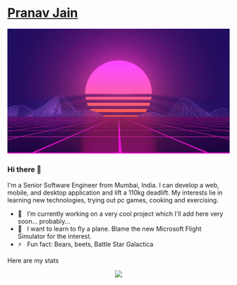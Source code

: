 # [Pranav Jain](https://pranavj1001.github.io/)

<p align="center">
  <img src="background2.gif">
</p>

### Hi there 👋

I'm a Senior Software Engineer from Mumbai, India. I can develop a web, mobile, and desktop application and lift a 110kg deadlift. My interests lie in learning new technologies, trying out pc games, cooking and exercising.

- 🔭  &nbsp; I’m currently working on a very cool project which I'll add here very soon... probably...
- 🌱  &nbsp; I want to learn to fly a plane. Blame the new Microsoft Flight Simulator for the interest.
- ⚡   &nbsp; Fun fact: Bears, beets, Battle Star Galactica

Here are my stats

<p align="center">
<img src="https://github-readme-stats.vercel.app/api?username=pranavj1001&count_private=true&show_icons=true">
</p>

<!--
**pranavj1001/pranavj1001** is a ✨ _special_ ✨ repository because its `README.md` (this file) appears on your GitHub profile.

Here are some ideas to get you started:

- 🔭 I’m currently working on ...
- 🌱 I’m currently learning ...
- 👯 I’m looking to collaborate on ...
- 🤔 I’m looking for help with ...
- 💬 Ask me about ...
- 📫 How to reach me: ...
- 😄 Pronouns: ...
- ⚡ Fun fact: ...
-->
